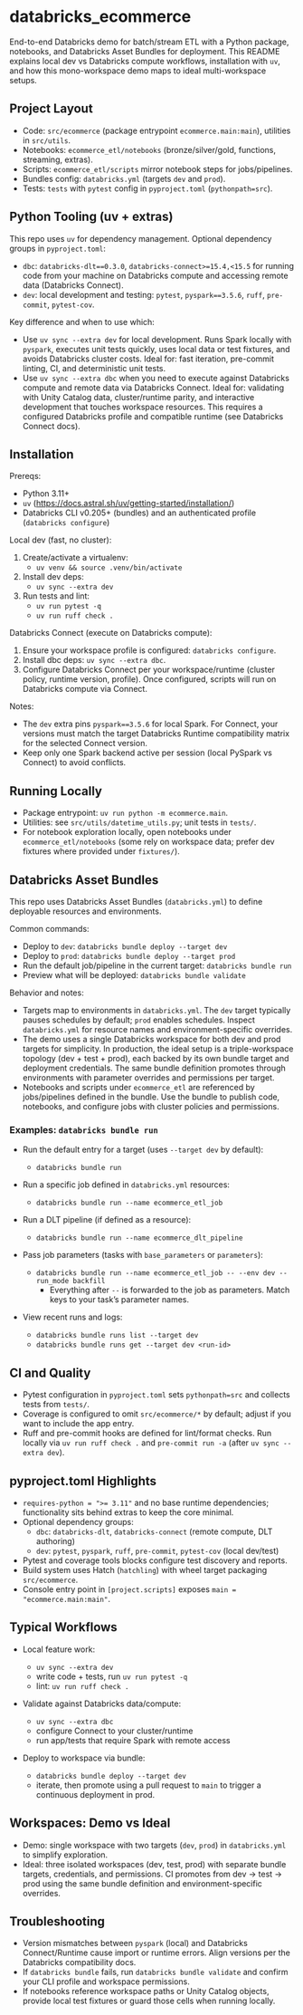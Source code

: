 # databricks_ecommerce

End-to-end Databricks demo for batch/stream ETL with a Python package, notebooks, and Databricks Asset Bundles for deployment. This README explains local dev vs Databricks compute workflows, installation with `uv`, and how this mono-workspace demo maps to ideal multi-workspace setups.

## Project Layout

- Code: `src/ecommerce` (package entrypoint `ecommerce.main:main`), utilities in `src/utils`.
- Notebooks: `ecommerce_etl/notebooks` (bronze/silver/gold, functions, streaming, extras).
- Scripts: `ecommerce_etl/scripts` mirror notebook steps for jobs/pipelines.
- Bundles config: `databricks.yml` (targets `dev` and `prod`).
- Tests: `tests` with `pytest` config in `pyproject.toml` (`pythonpath=src`).

## Python Tooling (uv + extras)

This repo uses `uv` for dependency management. Optional dependency groups in `pyproject.toml`:

- `dbc`: `databricks-dlt==0.3.0`, `databricks-connect>=15.4,<15.5` for running code from your machine on Databricks compute and accessing remote data (Databricks Connect).
- `dev`: local development and testing: `pytest`, `pyspark==3.5.6`, `ruff`, `pre-commit`, `pytest-cov`.

Key difference and when to use which:

- Use `uv sync --extra dev` for local development. Runs Spark locally with `pyspark`, executes unit tests quickly, uses local data or test fixtures, and avoids Databricks cluster costs. Ideal for: fast iteration, pre-commit linting, CI, and deterministic unit tests.
- Use `uv sync --extra dbc` when you need to execute against Databricks compute and remote data via Databricks Connect. Ideal for: validating with Unity Catalog data, cluster/runtime parity, and interactive development that touches workspace resources. This requires a configured Databricks profile and compatible runtime (see Databricks Connect docs).

## Installation

Prereqs:

- Python 3.11+
- `uv` (https://docs.astral.sh/uv/getting-started/installation/)
- Databricks CLI v0.205+ (bundles) and an authenticated profile (`databricks configure`)

Local dev (fast, no cluster):

1) Create/activate a virtualenv:
   - `uv venv && source .venv/bin/activate`
2) Install dev deps:
   - `uv sync --extra dev`
3) Run tests and lint:
   - `uv run pytest -q`
   - `uv run ruff check .`

Databricks Connect (execute on Databricks compute):

1) Ensure your workspace profile is configured: `databricks configure`.
2) Install dbc deps: `uv sync --extra dbc`.
3) Configure Databricks Connect per your workspace/runtime (cluster policy, runtime version, profile). Once configured, scripts will run on Databricks compute via Connect.

Notes:
- The `dev` extra pins `pyspark==3.5.6` for local Spark. For Connect, your versions must match the target Databricks Runtime compatibility matrix for the selected Connect version.
- Keep only one Spark backend active per session (local PySpark vs Connect) to avoid conflicts.

## Running Locally

- Package entrypoint: `uv run python -m ecommerce.main`.
- Utilities: see `src/utils/datetime_utils.py`; unit tests in `tests/`.
- For notebook exploration locally, open notebooks under `ecommerce_etl/notebooks` (some rely on workspace data; prefer dev fixtures where provided under `fixtures/`).

## Databricks Asset Bundles

This repo uses Databricks Asset Bundles (`databricks.yml`) to define deployable resources and environments.

Common commands:

- Deploy to `dev`: `databricks bundle deploy --target dev`
- Deploy to `prod`: `databricks bundle deploy --target prod`
- Run the default job/pipeline in the current target: `databricks bundle run`
- Preview what will be deployed: `databricks bundle validate`

Behavior and notes:

- Targets map to environments in `databricks.yml`. The `dev` target typically pauses schedules by default; `prod` enables schedules. Inspect `databricks.yml` for resource names and environment-specific overrides.
- The demo uses a single Databricks workspace for both dev and prod targets for simplicity. In production, the ideal setup is a triple-workspace topology (dev + test + prod), each backed by its own bundle target and deployment credentials. The same bundle definition promotes through environments with parameter overrides and permissions per target.
- Notebooks and scripts under `ecommerce_etl` are referenced by jobs/pipelines defined in the bundle. Use the bundle to publish code, notebooks, and configure jobs with cluster policies and permissions.

### Examples: `databricks bundle run`

- Run the default entry for a target (uses `--target dev` by default):
  - `databricks bundle run`

- Run a specific job defined in `databricks.yml` resources:
  - `databricks bundle run --name ecommerce_etl_job`

- Run a DLT pipeline (if defined as a resource):
  - `databricks bundle run --name ecommerce_dlt_pipeline`

- Pass job parameters (tasks with `base_parameters` or `parameters`):
  - `databricks bundle run --name ecommerce_etl_job -- --env dev --run_mode backfill`
    - Everything after `--` is forwarded to the job as parameters. Match keys to your task’s parameter names.

- View recent runs and logs:
  - `databricks bundle runs list --target dev`
  - `databricks bundle runs get --target dev <run-id>`

## CI and Quality

- Pytest configuration in `pyproject.toml` sets `pythonpath=src` and collects tests from `tests/`.
- Coverage is configured to omit `src/ecommerce/*` by default; adjust if you want to include the app entry.
- Ruff and pre-commit hooks are defined for lint/format checks. Run locally via `uv run ruff check .` and `pre-commit run -a` (after `uv sync --extra dev`).

## pyproject.toml Highlights

- `requires-python = ">= 3.11"` and no base runtime dependencies; functionality sits behind extras to keep the core minimal.
- Optional dependency groups:
  - `dbc`: `databricks-dlt`, `databricks-connect` (remote compute, DLT authoring)
  - `dev`: `pytest`, `pyspark`, `ruff`, `pre-commit`, `pytest-cov` (local dev/test)
- Pytest and coverage tools blocks configure test discovery and reports.
- Build system uses Hatch (`hatchling`) with wheel target packaging `src/ecommerce`.
- Console entry point in `[project.scripts]` exposes `main = "ecommerce.main:main"`.

## Typical Workflows

- Local feature work:
  - `uv sync --extra dev`
  - write code + tests, run `uv run pytest -q`
  - lint: `uv run ruff check .`

- Validate against Databricks data/compute:
  - `uv sync --extra dbc`
  - configure Connect to your cluster/runtime
  - run app/tests that require Spark with remote access

- Deploy to workspace via bundle:
  - `databricks bundle deploy --target dev`
  - iterate, then promote using a pull request to `main` to trigger a continuous deployment in prod.

## Workspaces: Demo vs Ideal

- Demo: single workspace with two targets (`dev`, `prod`) in `databricks.yml` to simplify exploration.
- Ideal: three isolated workspaces (dev, test, prod) with separate bundle targets, credentials, and permissions. CI promotes from dev → test → prod using the same bundle definition and environment-specific overrides.

## Troubleshooting

- Version mismatches between `pyspark` (local) and Databricks Connect/Runtime cause import or runtime errors. Align versions per the Databricks compatibility docs.
- If `databricks bundle` fails, run `databricks bundle validate` and confirm your CLI profile and workspace permissions.
- If notebooks reference workspace paths or Unity Catalog objects, provide local test fixtures or guard those cells when running locally.
